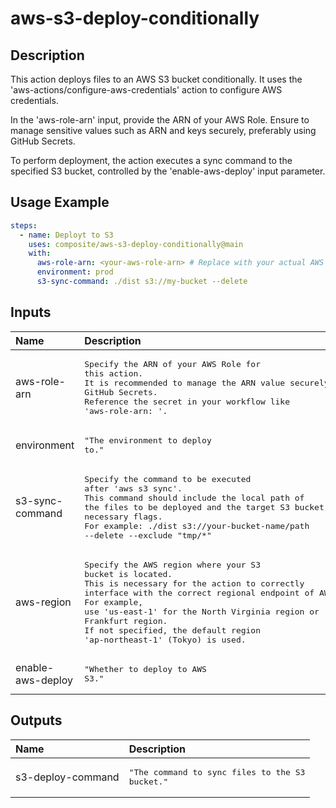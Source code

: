 # aws-s3-deploy-conditionally

<!-- actdocs start -->

## Description

This action deploys files to an AWS S3 bucket conditionally.
It uses the 'aws-actions/configure-aws-credentials' action to configure AWS credentials.

In the 'aws-role-arn' input, provide the ARN of your AWS Role.
Ensure to manage sensitive values such as ARN and keys securely, preferably using GitHub Secrets.

To perform deployment, the action executes a sync command to the specified S3 bucket, controlled by the 'enable-aws-deploy' input parameter.

## Usage Example

```yml
steps:
  - name: Deployt to S3
    uses: composite/aws-s3-deploy-conditionally@main
    with:
      aws-role-arn: <your-aws-role-arn> # Replace with your actual AWS Role ARN from GitHub Secrets
      environment: prod
      s3-sync-command: ./dist s3://my-bucket --delete
```

## Inputs

| Name | Description | Default | Required |
| :--- | :---------- | :------ | :------: |
| aws-role-arn | <pre>Specify the ARN of your AWS Role for this action.<br>It is recommended to manage the ARN value securely using GitHub Secrets.<br>Reference the secret in your workflow like 'aws-role-arn: <your-secret-name>'.</pre> | n/a | yes |
| environment | <pre>"The environment to deploy to."</pre> | n/a | yes |
| s3-sync-command | <pre>Specify the command to be executed after 'aws s3 sync'.<br>This command should include the local path of the files to be deployed and the target S3 bucket path, as well as any necessary flags.<br>For example: ./dist s3://your-bucket-name/path --delete --exclude "tmp/*"</pre> | n/a | yes |
| aws-region | <pre>Specify the AWS region where your S3 bucket is located.<br>This is necessary for the action to correctly interface with the correct regional endpoint of AWS S3.<br>For example, use 'us-east-1' for the North Virginia region or 'eu-central-1' for the Frankfurt region.<br>If not specified, the default region 'ap-northeast-1' (Tokyo) is used.</pre> | `ap-northeast-1` | no |
| enable-aws-deploy | <pre>"Whether to deploy to AWS S3."</pre> | `true` | no |

## Outputs

| Name | Description |
| :--- | :---------- |
| s3-deploy-command | <pre>"The command to sync files to the S3 bucket."</pre> |

<!-- actdocs end -->


